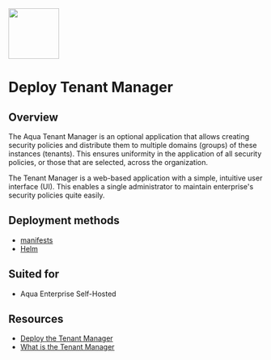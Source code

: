 <img src="https://avatars3.githubusercontent.com/u/12783832?s=200&v=4" height="100" width="100" />

# Deploy Tenant Manager

## Overview

The Aqua Tenant Manager is an optional application that allows creating security policies and distribute them to multiple domains (groups) of these instances (tenants). This ensures uniformity in the application of all security policies, or those that are selected, across the organization.

The Tenant Manager is a web-based application with a simple, intuitive user interface (UI). This enables a single administrator to maintain enterprise's security policies quite easily.

## Deployment methods
- [manifests](./kubernetes_and_openshift/manifests)
- [Helm](./kubernetes_and_openshift/helm)

## Suited for
- Aqua Enterprise Self-Hosted

## Resources
- [Deploy the Tenant Manager](https://docs.aquasec.com/v6.5/docs/tm-deploy)
- [What is the Tenant Manager](https://docs.aquasec.com/v6.5/docs/tm-what-is)